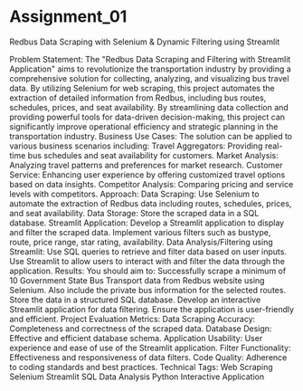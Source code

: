 # Assignment_01
Redbus Data Scraping with Selenium &amp; Dynamic Filtering using Streamlit 

Problem Statement:
The "Redbus Data Scraping and Filtering with Streamlit Application" aims to revolutionize the transportation industry by providing a comprehensive solution for collecting, analyzing, and visualizing bus travel data. By utilizing Selenium for web scraping, this project automates the extraction of detailed information from Redbus, including bus routes, schedules, prices, and seat availability. By streamlining data collection and providing powerful tools for data-driven decision-making, this project can significantly improve operational efficiency and strategic planning in the transportation industry.
Business Use Cases:
The solution can be applied to various business scenarios including:
Travel Aggregators: Providing real-time bus schedules and seat availability for customers.
Market Analysis: Analyzing travel patterns and preferences for market research.
Customer Service: Enhancing user experience by offering customized travel options based on data insights.
Competitor Analysis: Comparing pricing and service levels with competitors.
Approach:
Data Scraping:
Use Selenium to automate the extraction of Redbus data including routes, schedules, prices, and seat availability.
Data Storage:
Store the scraped data in a SQL database.
Streamlit Application:
Develop a Streamlit application to display and filter the scraped data.
Implement various filters such as bustype, route, price range, star rating, availability.
Data Analysis/Filtering using Streamlit:
Use SQL queries to retrieve and filter data based on user inputs.
Use Streamlit to allow users to interact with and filter the data through the application.
Results:
You should aim to:
Successfully scrape a minimum of 10 Government State Bus Transport data from Redbus website using Selenium. Also include the private bus information for the selected routes.
Store the data in a structured SQL database.
Develop an interactive Streamlit application for data filtering.
Ensure the application is user-friendly and efficient.
Project Evaluation Metrics:
Data Scraping Accuracy: Completeness and correctness of the scraped data.
Database Design: Effective and efficient database schema.
Application Usability: User experience and ease of use of the Streamlit application.
Filter Functionality: Effectiveness and responsiveness of data filters.
Code Quality: Adherence to coding standards and best practices.
Technical Tags:
Web Scraping
Selenium
Streamlit
SQL
Data Analysis
Python
Interactive Application




